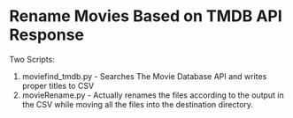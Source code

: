 # Rename Movies Based on TMDB API Response

Two Scripts:
1) moviefind_tmdb.py - Searches The Movie Database API and writes proper titles to CSV
2) movieRename.py - Actually renames the files according to the output in the CSV while moving all the files into the destination directory.
